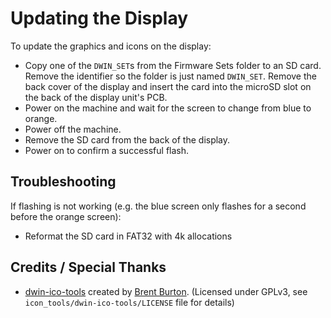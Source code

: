 # Updating the Display

To update the graphics and icons on the display:

- Copy one of the `DWIN_SET`s from the Firmware Sets folder to an SD card. Remove the identifier so the folder is just named `DWIN_SET`. Remove the back cover of the display and insert the card into the microSD slot on the back of the display unit's PCB.
- Power on the machine and wait for the screen to change from blue to orange.
- Power off the machine.
- Remove the SD card from the back of the display.
- Power on to confirm a successful flash.

## Troubleshooting
If flashing is not working (e.g. the blue screen only flashes for a second before the orange screen):
- Reformat the SD card in FAT32 with 4k allocations

## Credits / Special Thanks

* [dwin-ico-tools](https://github.com/MarlinFirmware/Marlin) created by [Brent Burton](https://github.com/b-pub). (Licensed under GPLv3, see `icon_tools/dwin-ico-tools/LICENSE` file for details)